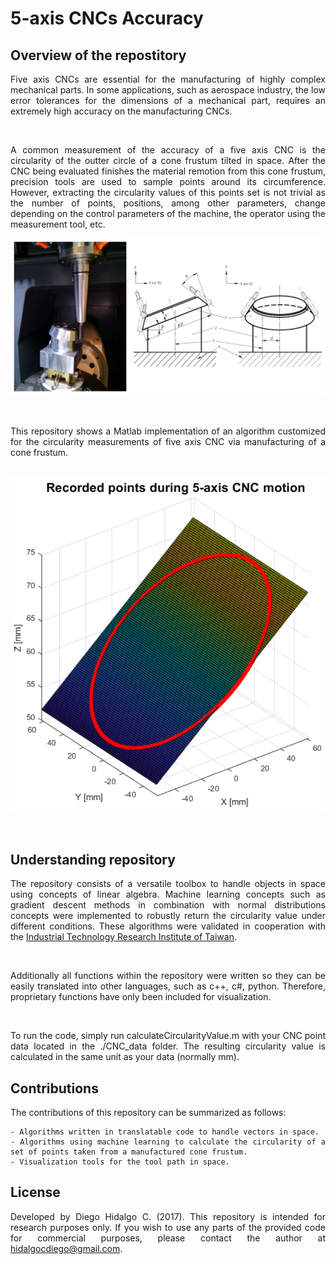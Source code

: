 # 5-axis CNCs Accuracy

## Overview of the repostitory
<div align="justify">

Five axis CNCs are essential for the manufacturing of highly complex mechanical parts. In some applications, such as aerospace industry, the low error tolerances for the dimensions of a mechanical part, requires an extremely high accuracy on the manufacturing CNCs. 

<br />

A common measurement of the accuracy of a five axis CNC is the circularity of the outter circle of a cone frustum tilted in space. After the CNC being evaluated finishes the material remotion from this cone frustum, precision tools are used to sample points around its circumference. However, extracting the circularity values of this points set is not trivial as the number of points, positions, among other parameters, change depending on the control parameters of the machine, the operator using the measurement tool, etc. 
<br />
<p align="center">
   <img src="/Visualizations/Cone_milling.png" width="600" />
</p>
<br />

This repository shows a Matlab implementation of an algorithm customized for the circularity measurements of five axis CNC via manufacturing of a cone frustum.
<br />
<br /> 

<p align="center">
   <img src="/Visualizations/Circularity_plot.png" width="600" />
</p>

<br />

## Understanding repository

The repository consists of a versatile toolbox to handle objects in space using concepts of linear algebra. Machine learning concepts such as gradient descent methods in combination with normal distributions concepts were implemented to robustly return the circularity value under different conditions. These algorithms were validated in cooperation with the <a href="https://www.itri.org.tw/english/ListStyle.aspx?DisplayStyle=20&SiteID=1&MmmID=617731521661672477">Industrial Technology Research Institute of Taiwan</a>.

<br />

Additionally all functions within the repository were written so they can be easily translated into other languages, such as c++, c#, python. Therefore, proprietary functions have only been included for visualization.

<br />

To run the code, simply run calculateCircularityValue.m with your CNC point data located in the ./CNC_data folder. The resulting circularity value is calculated in the same unit as your data (normally mm).


## Contributions

The contributions of this repository can be summarized as follows:

```
- Algorithms written in translatable code to handle vectors in space.
- Algorithms using machine learning to calculate the circularity of a set of points taken from a manufactured cone frustum.
- Visualization tools for the tool path in space.
```

## License

Developed by Diego Hidalgo C. (2017). This repository is intended for research purposes only. If you wish to use any parts of the provided code for commercial purposes, please contact the author at hidalgocdiego@gmail.com.
